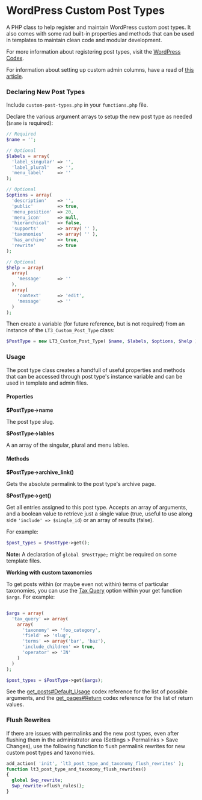 # WordPress Custom Post Types

A PHP class to help register and maintain WordPress custom post types. It also comes with some rad built-in properties and methods that can be used in templates to maintain clean code and modular development.

For more information about registering post types, visit the [WordPress Codex](http://codex.wordpress.org/Function_Reference/register_post_type).

For information about setting up custom admin columns, have a read of [this article](http://tareq.wedevs.com/2011/07/add-your-custom-columns-to-wordpress-admin-panel-tables/).

### Declaring New Post Types

Include `custom-post-types.php` in your `functions.php` file.

Declare the various argument arrays to setup the new post type as needed (`$name` is required):

```PHP
// Required
$name = '';

// Optional
$labels = array(
  'label_singular' => '',
  'label_plural'   => '',
  'menu_label'     => ''
);

// Optional
$options = array(
  'description'    => '',
  'public'         => true,
  'menu_position'  => 20,
  'menu_icon'      => null,
  'hierarchical'   => false,
  'supports'       => array( '' ),
  'taxonomies'     => array( '' ),
  'has_archive'    => true,
  'rewrite'        => true
);

// Optional
$help = array(
  array(
    'message'      => ''
  ),
  array(
    'context'      => 'edit',
    'message'      => ''
  )
);
```
Then create a variable (for future reference, but is not required) from an instance of the `LT3_Custom_Post_Type` class:

```PHP
$PostType = new LT3_Custom_Post_Type( $name, $labels, $options, $help );
```

### Usage

The post type class creates a handfull of useful properties and methods that can be accessed through post type's instance variable and can be used in template and admin files.

#### Properties

**$PostType->name**

The post type slug.

**$PostType->lables**

A an array of the singular, plural and menu lables.

#### Methods

**$PostType->archive_link()**

Gets the absolute permalink to the post type's archive page.

**$PostType->get()**

Get all entries assigned to this post type. Accepts an array of arguments, and a boolean value to retrieve just a single value (true, useful to use along side `'include' => $single_id`) or an array of results (false).

For example:

```PHP
$post_types = $PostType->get();
```

**Note:** A declaration of `global $PostType;` might be required on some template files.

**Working with custom taxonomies**

To get posts within (or maybe even not within) terms of particular taxonomies, you can use the [Tax Query](https://codex.wordpress.org/Class_Reference/WP_Query#Taxonomy_Parameters) option within your get function `$args`. For example:

```PHP

$args = array(
  'tax_query' => array(
    array(
      'taxonomy' => 'foo_category',
      'field' => 'slug',
      'terms' => array('bar', 'baz'),
      'include_children' => true,
      'operator' => 'IN'
    )
  )
);

$post_types = $PostType->get($args);

```

See the [get_posts#Default_Usage](http://codex.wordpress.org/Template_Tags/get_posts#Default_Usage) codex reference for the list of possible arguments, and the [get_pages#Return](http://codex.wordpress.org/Function_Reference/get_pages#Return) codex reference for the list of return values.

### Flush Rewrites

If there are issues with permalinks and the new post types, even after flushing them in the administrator area (Settings > Permalinks > Save Changes), use the following function to flush permalink rewrites for new custom post types and taxonomies.

```PHP
add_action( 'init', 'lt3_post_type_and_taxonomy_flush_rewrites' );
function lt3_post_type_and_taxonomy_flush_rewrites()
{
  global $wp_rewrite;
  $wp_rewrite->flush_rules();
}
```
